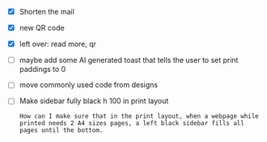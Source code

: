 

- [x] Shorten the mail
- [x] new QR code
- [x] left over: read more, qr
- [ ] maybe add some AI generated toast that tells the user to set print paddings to 0
- [ ] move commonly used code from designs
- [ ] Make sidebar fully black h 100 in print layout

  ```
  How can I make sure that in the print layout, when a webpage while printed needs 2 A4 sizes pages, a left black sidebar fills all pages until the bottom.
  ```
